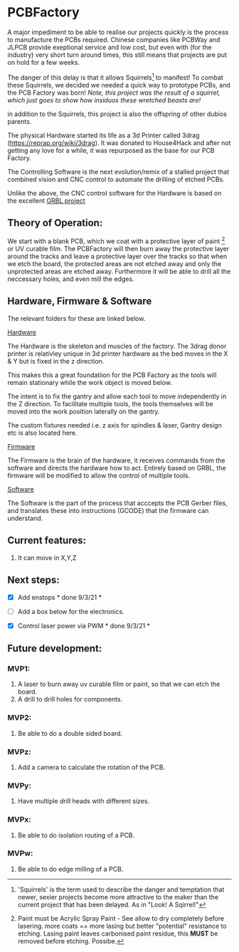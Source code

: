 # PCBFactory
A major impediment to be able to realise our projects quickly is the process to manufacture the PCBs required.  Chinese companies like PCBWay and JLPCB provide exeptional service and low cost, but even with (for the industry) very short turn around times, this still means that projects are put on hold for a few weeks.


The danger of this delay is that it allows Squirrels[^1] to manifest!
To combat these Squirrels, we decided we needed a quick way to prototype PCBs, and the PCB Factory was born!
*Note, this project was the result of a squirrel, which just goes to show how insiduos these wretched beasts are!*

in addition to the Squirrels, this project is also the offspring of other dubios parents.

The physical Hardware started its life as a 3d Printer called 3drag (https://reprap.org/wiki/3drag). It was donated to House4Hack and after not getting any love for a while, it was repurposed as the base for our PCB Factory.

The Controlling Software is the next evolution/remix of a stalled project that combined vision and CNC control to automate the drilling of etched PCBs.

Unlike the above, the CNC control software for the Hardware is based on the excellent [GRBL project](https://github.com/gnea/grbl)

## Theory of Operation:
We start with a blank PCB, which we coat with a protective layer of paint [^2] or UV curable film. The PCBFactory will then burn away the protective layer around the tracks and leave a protective layer over the tracks so that when we etch the board, the protected areas are not etched away and only the unprotected areas are etched away. Furthermore it will be able to drill all the neccessary holes, and even mill the edges.

## Hardware, Firmware & Software
The relevant folders for these are linked below.

[Hardware](Hardware/Readme.md)

The Hardware is the skeleton and muscles of the factory.  The 3drag donor printer is relativley unique in 3d printer hardware as the bed moves in the X & Y but is fixed in the z direction.

This makes this a great foundatiion for the PCB Factory as the tools will remain stationary while the work object is moved below.

The intent is to fix the gantry and allow each tool to move independently in the Z direction.  To facilitate multiple tools, the tools themselves will be moved into the work position laterally on the gantry.

The custom fixtures needed i.e. z axis for spindles & laser, Gantry design etc is also located here.

[Firmware](Software/Readme.md)

The Firmware is the brain of the hardware, it receives commands from the software and directs the hardware how to act.
Entirely based on GRBL, the firmware will be modified to allow the control of multiple tools.

[Software](Software/Readme.md)

The Software is the part of the process that acccepts the PCB Gerber files, and translates these into instructions (GCODE) that the firmware can understand.


## Current features:

1. It can move in X,Y,Z

## Next steps:

- [x] Add enstops  * done 9/3/21 *
- [ ] Add a box below for the electronics.
- [x] Control laser power via PWM  * done 9/3/21 *


## Future development:
### MVP1:
1. A laser to burn away uv curable film or paint, so that we can etch the board.
2. A drill to drill holes for components.

### MVP2:
1. Be able to do a double sided board.

### MVPz:
1. Add a camera to calculate the rotation of the PCB.

### MVPy:
1. Have multiple drill heads with different sizes.

### MVPx:
1. Be able to do isolation routing of a PCB.

### MVPw:
1. Be able to do edge milling of a PCB.

[^1]: 'Squirrels' is the term used to describe the danger and temptation that newer, sexier projects become more attractive to the maker than the current project that has been delayed.  As in "Look! A Sqirrel!"

[^2]: Paint must be Acrylic Spray Paint - See allow to dry completely before lasering.  more coats == more lasing but better "potential" resistance to etching.  Lasing paint leaves carbonised paint residue, this **MUST** be removed before etching.  Possibe.
